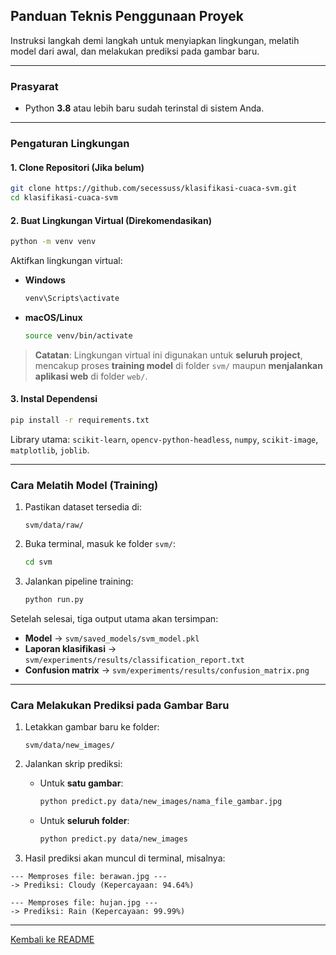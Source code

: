 ## Panduan Teknis Penggunaan Proyek

Instruksi langkah demi langkah untuk menyiapkan lingkungan, melatih model dari awal, dan melakukan prediksi pada gambar baru.

---

### Prasyarat

* Python **3.8** atau lebih baru sudah terinstal di sistem Anda.

---

### Pengaturan Lingkungan

#### 1. Clone Repositori (Jika belum)

```bash
git clone https://github.com/secessuss/klasifikasi-cuaca-svm.git
cd klasifikasi-cuaca-svm
```

#### 2. Buat Lingkungan Virtual (Direkomendasikan)

```bash
python -m venv venv
```

Aktifkan lingkungan virtual:

* **Windows**

  ```bash
  venv\Scripts\activate
  ```
* **macOS/Linux**

  ```bash
  source venv/bin/activate
  ```

> **Catatan**: Lingkungan virtual ini digunakan untuk **seluruh project**, mencakup proses **training model** di folder `svm/` maupun **menjalankan aplikasi web** di folder `web/`.

#### 3. Instal Dependensi

```bash
pip install -r requirements.txt
```

Library utama:
`scikit-learn`, `opencv-python-headless`, `numpy`, `scikit-image`, `matplotlib`, `joblib`.

---

### Cara Melatih Model (Training)

1. Pastikan dataset tersedia di:

   ```
   svm/data/raw/
   ```

2. Buka terminal, masuk ke folder `svm/`:

   ```bash
   cd svm
   ```

3. Jalankan pipeline training:

   ```bash
   python run.py
   ```

Setelah selesai, tiga output utama akan tersimpan:

* **Model** → `svm/saved_models/svm_model.pkl`
* **Laporan klasifikasi** → `svm/experiments/results/classification_report.txt`
* **Confusion matrix** → `svm/experiments/results/confusion_matrix.png`

---

### Cara Melakukan Prediksi pada Gambar Baru

1. Letakkan gambar baru ke folder:

   ```
   svm/data/new_images/
   ```

2. Jalankan skrip prediksi:

   * Untuk **satu gambar**:

     ```bash
     python predict.py data/new_images/nama_file_gambar.jpg
     ```
   * Untuk **seluruh folder**:

     ```bash
     python predict.py data/new_images
     ```

3. Hasil prediksi akan muncul di terminal, misalnya:

```
--- Memproses file: berawan.jpg ---
-> Prediksi: Cloudy (Kepercayaan: 94.64%)

--- Memproses file: hujan.jpg ---
-> Prediksi: Rain (Kepercayaan: 99.99%)
```

---

[Kembali ke README](../README.md)
